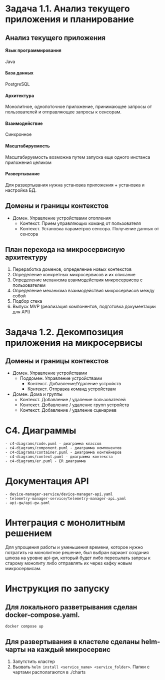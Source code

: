 # Задача 1.1. Анализ текущего приложения и планирование

## Анализ текущего приложения
#### Язык программирования
Java
#### База данных
PostgreSQL
#### Архитектура
Монолитное, однопоточное приложение, принимающее запросы от пользователей и отправляющее запросы к сенсорам.
#### Взаимодействие
Синхронное
#### Масштабируемость
Масштабируемость возможна путем запуска еще одного инстанса приложения целиком
#### Развертывание
Для развертывания нужна установка приложения + установка и настройка БД.

## Домены и границы контекстов
- Домен. Управление устройствами отопления
    - Контекст. Прием управляющих команд от пользователя
    - Контекст. Установка параметров сенсора. Получение данных от сенсора

## План перехода на микросервисную архитектуру
1. Переработка доменов, определение новых контекстов
1. Определение конкретных микросервисов и их описание
1. Определение механизма взаимодействия микросервисов с пользователем
1. Определение механизма взаимодействия микросервисов между собой
1. Подбор стека
1. Выпуск MVP (реализация компонентов, подготовка документации для API)


# Задача 1.2. Декомпозиция приложения на микросервисы
## Домены и границы контекстов
- Домен. Управление устройствами
    - Поддомен. Управление устройствами
        - Контекст. Добавление/Удаление устройств
        - Контекст. Отправка команд устройствам
- Домен. Дома и группы
    - Контекст. Добавление / удаление пользователей
    - Контекст. Добавление / удаление групп устройств
    - Контекст. Добавление / удаление сценариев


# C4. Диаграммы
    - с4-diagrams/code.puml - диаграмма классов
    - с4-diagrams/component.puml - диаграмма компонентов
    - с4-diagrams/container.puml - диаграмма контейнеров
    - с4-diagrams/context.puml - диаграмма контекста
    - с4-diagrams/er.puml - ER диаграмма

# Документация API
    - device-manager-service/device-manager-api.yaml
    - telemetry-manager-service/telemetry-manager-api.yaml
    - api-gw/api-gw.yaml

# Интеграция с монолитным решением
Для упрощения работы и уменьшения времени, которое нужно потратить на монолитное решение, был выбран вариант 
создания шлюза на уровне api-gw, который будет либо пересылать запрсы к старому монолиту либо отправлять их
через кафку новым микросервисам.

# Инструкция по запуску
## Для локального разветрывания сделан docker-compose.yaml.
`docker compose up`

## Для развертывания в кластеле сделаны helm-чарты на каждый микросервис
1. Запутстить кластер
2. Вызвать `helm install <service_name> <service_folder>`. Папки с чартами располагаются в ./charts
